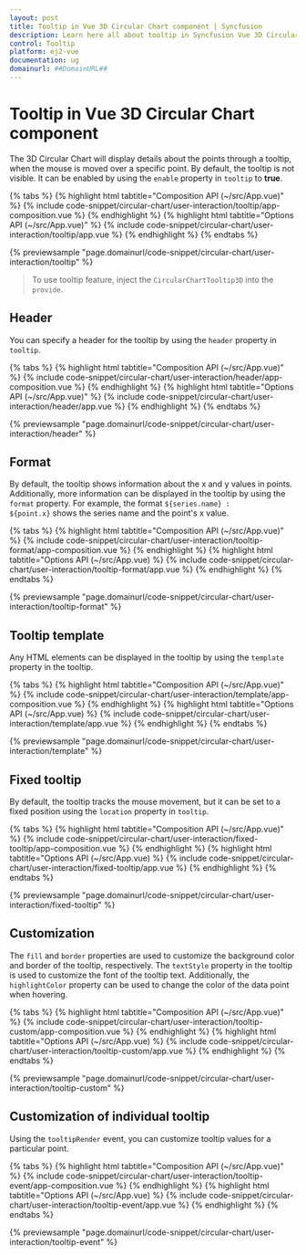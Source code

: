 ```yaml
---
layout: post
title: Tooltip in Vue 3D Circular Chart component | Syncfusion
description: Learn here all about tooltip in Syncfusion Vue 3D Circular Chart component of Syncfusion Essential JS 2 and more.
control: Tooltip 
platform: ej2-vue
documentation: ug
domainurl: ##DomainURL##
---
```


# Tooltip in Vue 3D Circular Chart component

The 3D Circular Chart will display details about the points through a tooltip, when the mouse is moved over a specific point. By default, the tooltip is not visible. It can be enabled by using the `enable` property in `tooltip` to **true**.

{% tabs %}
{% highlight html tabtitle="Composition API (~/src/App.vue)" %}
{% include code-snippet/circular-chart/user-interaction/tooltip/app-composition.vue %}
{% endhighlight %}
{% highlight html tabtitle="Options API (~/src/App.vue)" %}
{% include code-snippet/circular-chart/user-interaction/tooltip/app.vue %}
{% endhighlight %}
{% endtabs %}
        
{% previewsample "page.domainurl/code-snippet/circular-chart/user-interaction/tooltip" %}

>To use tooltip feature, inject the `CircularChartTooltip3D` into the `provide`.

## Header

You can specify a header for the tooltip by using the `header` property in `tooltip`.

{% tabs %}
{% highlight html tabtitle="Composition API (~/src/App.vue)" %}
{% include code-snippet/circular-chart/user-interaction/header/app-composition.vue %}
{% endhighlight %}
{% highlight html tabtitle="Options API (~/src/App.vue)" %}
{% include code-snippet/circular-chart/user-interaction/header/app.vue %}
{% endhighlight %}
{% endtabs %}
        
{% previewsample "page.domainurl/code-snippet/circular-chart/user-interaction/header" %}

## Format

By default, the tooltip shows information about the x and y values in points. Additionally, more information can be displayed in the tooltip by using the `format` property. For example, the format `${series.name} : ${point.x}` shows the series name and the point's x value.

{% tabs %}
{% highlight html tabtitle="Composition API (~/src/App.vue)" %}
{% include code-snippet/circular-chart/user-interaction/tooltip-format/app-composition.vue %}
{% endhighlight %}
{% highlight html tabtitle="Options API (~/src/App.vue) %}
{% include code-snippet/circular-chart/user-interaction/tooltip-format/app.vue %}
{% endhighlight %}
{% endtabs %}
        
{% previewsample "page.domainurl/code-snippet/circular-chart/user-interaction/tooltip-format" %}

## Tooltip template

Any HTML elements can be displayed in the tooltip by using the `template` property in the tooltip.

{% tabs %}
{% highlight html tabtitle="Composition API (~/src/App.vue)" %}
{% include code-snippet/circular-chart/user-interaction/template/app-composition.vue %}
{% endhighlight %}
{% highlight html tabtitle="Options API (~/src/App.vue) %}
{% include code-snippet/circular-chart/user-interaction/template/app.vue %}
{% endhighlight %}
{% endtabs %}
        
{% previewsample "page.domainurl/code-snippet/circular-chart/user-interaction/template" %}

## Fixed tooltip

By default, the tooltip tracks the mouse movement, but it can be set to a fixed position using the `location` property in `tooltip`.

{% tabs %}
{% highlight html tabtitle="Composition API (~/src/App.vue)" %}
{% include code-snippet/circular-chart/user-interaction/fixed-tooltip/app-composition.vue %}
{% endhighlight %}
{% highlight html tabtitle="Options API (~/src/App.vue) %}
{% include code-snippet/circular-chart/user-interaction/fixed-tooltip/app.vue %}
{% endhighlight %}
{% endtabs %}
        
{% previewsample "page.domainurl/code-snippet/circular-chart/user-interaction/fixed-tooltip" %}

## Customization

The `fill` and `border` properties are used to customize the background color and border of the tooltip, respectively. The `textStyle` property in the tooltip is used to customize the font of the tooltip text. Additionally, the `highlightColor` property can be used to change the color of the data point when hovering.

{% tabs %}
{% highlight html tabtitle="Composition API (~/src/App.vue)" %}
{% include code-snippet/circular-chart/user-interaction/tooltip-custom/app-composition.vue %}
{% endhighlight %}
{% highlight html tabtitle="Options API (~/src/App.vue) %}
{% include code-snippet/circular-chart/user-interaction/tooltip-custom/app.vue %}
{% endhighlight %}
{% endtabs %}
        
{% previewsample "page.domainurl/code-snippet/circular-chart/user-interaction/tooltip-custom" %}

## Customization of individual tooltip

Using the `tooltipRender` event, you can customize tooltip values for a particular point.

{% tabs %}
{% highlight html tabtitle="Composition API (~/src/App.vue)" %}
{% include code-snippet/circular-chart/user-interaction/tooltip-event/app-composition.vue %}
{% endhighlight %}
{% highlight html tabtitle="Options API (~/src/App.vue) %}
{% include code-snippet/circular-chart/user-interaction/tooltip-event/app.vue %}
{% endhighlight %}
{% endtabs %}
        
{% previewsample "page.domainurl/code-snippet/circular-chart/user-interaction/tooltip-event" %}